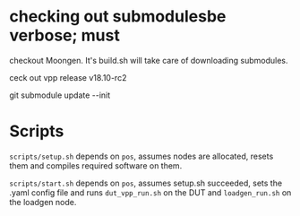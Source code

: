 # checking out submodulesbe verbose; must

checkout Moongen. It's build.sh will take care of downloading submodules.

ceck out vpp release v18.10-rc2

git submodule update --init

# Scripts

`scripts/setup.sh` depends on `pos`, assumes nodes are allocated, resets them and compiles required software on them. 

`scripts/start.sh` depends on `pos`, assumes setup.sh succeeded, sets the .yaml config file and runs `dut_vpp_run.sh` on the DUT and `loadgen_run.sh` on the loadgen node. 
